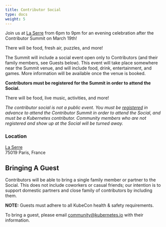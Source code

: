 ```yaml
---
title: Contributor Social
type: docs
weight: 5
---
```


Join us at <a href="https://www.viparis.com/en/our-venues/la-serre-en" rel="noopener noreferrer" target="_blank">La Serre</a> from 6pm to 9pm for an evening celebration after the Contributor Summit on March 19th!

There will be food, fresh air, puzzles, and more!

The Summit will include a social event open only to Contributors (and their family members, see Guests below).  This event will take place somewhere near the Summit venue, and will include food, drink, entertainment, and games.  More information will be available once the venue is booked.

**Contributors must be registered for the Summit in order to attend the Social.**

There will be food, live music, activities, and more!

*The contributor social is _not_ a public event.  You must be [registered] in advance to attend the Contributor Summit in order to attend the Social, and must be a Kubernetes contributor.  Community members who are not registered and show up at the Social will be turned away.*

[registered]: /events/2024/kcseu/registration/

### Location

[La Serre](https://www.viparis.com/en/our-venues/la-serre-en)<br>
75019 Paris, France<br>

## Bringing A Guest

Contributors will be able to bring a single family member or partner to the
Social. This does not include coworkers or casual friends; our intention is
to support domestic partners and close family of contributors by including
them.

**NOTE:** Guests must adhere to all KubeCon health & safety requirements.

To bring a guest, please email community@kubernetes.io with their information.

